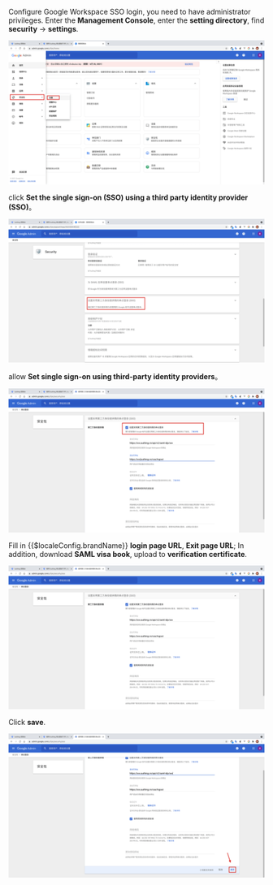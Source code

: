 <IntegrationDetailCard title="Configure Google Workspace SSO Login">

Configure Google Workspace SSO login, you need to have administrator privileges. Enter the **Management Console**, enter the **setting directory**, find **security** -> **settings**.

<img src="../../images/integration/google-workspace/2-1.png" class="md-img-padding" />

click **Set the single sign-on (SSO) using a third party identity provider (SSO)**。

<img src="../../images/integration/google-workspace/2-2.png" class="md-img-padding" />

allow **Set single sign-on using third-party identity providers**。

<img src="../../images/integration/google-workspace/2-3.png" class="md-img-padding" />

Fill in {{$localeConfig.brandName}} **login page URL**, **Exit page URL**; In addition, download **SAML visa book**, upload to **verification certificate**.

<img src="../../images/integration/google-workspace/2-4.png" class="md-img-padding" />

Click **save**.

<img src="../../images/integration/google-workspace/2-5.png" class="md-img-padding" />

</IntegrationDetailCard>
